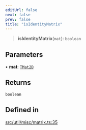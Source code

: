 ```yaml
---
editUrl: false
next: false
prev: false
title: "isIdentityMatrix"
---
```


> **isIdentityMatrix**(`mat`): `boolean`

## Parameters

• **mat**: [`TMat2D`](/api/type-aliases/tmat2d/)

## Returns

`boolean`

## Defined in

[src/util/misc/matrix.ts:35](https://github.com/fabricjs/fabric.js/blob/c093e29e73123dafcfa091ff4d5e04e690bb796e/src/util/misc/matrix.ts#L35)
